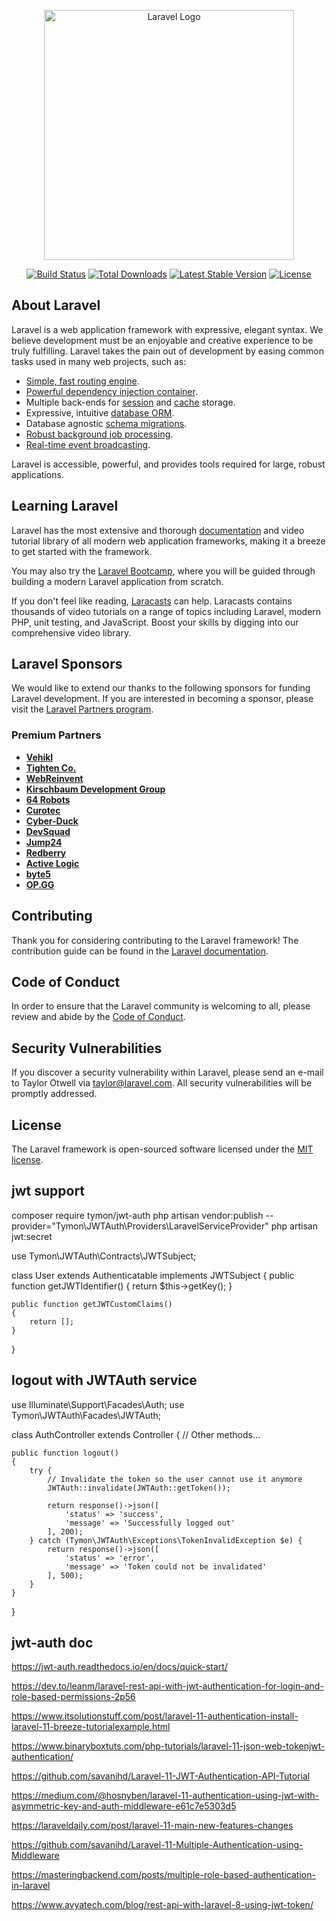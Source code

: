 <p align="center"><a href="https://laravel.com" target="_blank"><img src="https://raw.githubusercontent.com/laravel/art/master/logo-lockup/5%20SVG/2%20CMYK/1%20Full%20Color/laravel-logolockup-cmyk-red.svg" width="400" alt="Laravel Logo"></a></p>

<p align="center">
<a href="https://github.com/laravel/framework/actions"><img src="https://github.com/laravel/framework/workflows/tests/badge.svg" alt="Build Status"></a>
<a href="https://packagist.org/packages/laravel/framework"><img src="https://img.shields.io/packagist/dt/laravel/framework" alt="Total Downloads"></a>
<a href="https://packagist.org/packages/laravel/framework"><img src="https://img.shields.io/packagist/v/laravel/framework" alt="Latest Stable Version"></a>
<a href="https://packagist.org/packages/laravel/framework"><img src="https://img.shields.io/packagist/l/laravel/framework" alt="License"></a>
</p>

## About Laravel

Laravel is a web application framework with expressive, elegant syntax. We believe development must be an enjoyable and creative experience to be truly fulfilling. Laravel takes the pain out of development by easing common tasks used in many web projects, such as:

-   [Simple, fast routing engine](https://laravel.com/docs/routing).
-   [Powerful dependency injection container](https://laravel.com/docs/container).
-   Multiple back-ends for [session](https://laravel.com/docs/session) and [cache](https://laravel.com/docs/cache) storage.
-   Expressive, intuitive [database ORM](https://laravel.com/docs/eloquent).
-   Database agnostic [schema migrations](https://laravel.com/docs/migrations).
-   [Robust background job processing](https://laravel.com/docs/queues).
-   [Real-time event broadcasting](https://laravel.com/docs/broadcasting).

Laravel is accessible, powerful, and provides tools required for large, robust applications.

## Learning Laravel

Laravel has the most extensive and thorough [documentation](https://laravel.com/docs) and video tutorial library of all modern web application frameworks, making it a breeze to get started with the framework.

You may also try the [Laravel Bootcamp](https://bootcamp.laravel.com), where you will be guided through building a modern Laravel application from scratch.

If you don't feel like reading, [Laracasts](https://laracasts.com) can help. Laracasts contains thousands of video tutorials on a range of topics including Laravel, modern PHP, unit testing, and JavaScript. Boost your skills by digging into our comprehensive video library.

## Laravel Sponsors

We would like to extend our thanks to the following sponsors for funding Laravel development. If you are interested in becoming a sponsor, please visit the [Laravel Partners program](https://partners.laravel.com).

### Premium Partners

-   **[Vehikl](https://vehikl.com/)**
-   **[Tighten Co.](https://tighten.co)**
-   **[WebReinvent](https://webreinvent.com/)**
-   **[Kirschbaum Development Group](https://kirschbaumdevelopment.com)**
-   **[64 Robots](https://64robots.com)**
-   **[Curotec](https://www.curotec.com/services/technologies/laravel/)**
-   **[Cyber-Duck](https://cyber-duck.co.uk)**
-   **[DevSquad](https://devsquad.com/hire-laravel-developers)**
-   **[Jump24](https://jump24.co.uk)**
-   **[Redberry](https://redberry.international/laravel/)**
-   **[Active Logic](https://activelogic.com)**
-   **[byte5](https://byte5.de)**
-   **[OP.GG](https://op.gg)**

## Contributing

Thank you for considering contributing to the Laravel framework! The contribution guide can be found in the [Laravel documentation](https://laravel.com/docs/contributions).

## Code of Conduct

In order to ensure that the Laravel community is welcoming to all, please review and abide by the [Code of Conduct](https://laravel.com/docs/contributions#code-of-conduct).

## Security Vulnerabilities

If you discover a security vulnerability within Laravel, please send an e-mail to Taylor Otwell via [taylor@laravel.com](mailto:taylor@laravel.com). All security vulnerabilities will be promptly addressed.

## License

The Laravel framework is open-sourced software licensed under the [MIT license](https://opensource.org/licenses/MIT).

## jwt support

composer require tymon/jwt-auth
php artisan vendor:publish --provider="Tymon\JWTAuth\Providers\LaravelServiceProvider"
php artisan jwt:secret

use Tymon\JWTAuth\Contracts\JWTSubject;

class User extends Authenticatable implements JWTSubject
{
public function getJWTIdentifier()
{
return $this->getKey();
}

    public function getJWTCustomClaims()
    {
        return [];
    }

}

## logout with JWTAuth service

use Illuminate\Support\Facades\Auth;
use Tymon\JWTAuth\Facades\JWTAuth;

class AuthController extends Controller
{
// Other methods...

    public function logout()
    {
        try {
            // Invalidate the token so the user cannot use it anymore
            JWTAuth::invalidate(JWTAuth::getToken());

            return response()->json([
                'status' => 'success',
                'message' => 'Successfully logged out'
            ], 200);
        } catch (Tymon\JWTAuth\Exceptions\TokenInvalidException $e) {
            return response()->json([
                'status' => 'error',
                'message' => 'Token could not be invalidated'
            ], 500);
        }
    }

}

## jwt-auth doc

https://jwt-auth.readthedocs.io/en/docs/quick-start/

https://dev.to/leanm/laravel-rest-api-with-jwt-authentication-for-login-and-role-based-permissions-2p56

https://www.itsolutionstuff.com/post/laravel-11-authentication-install-laravel-11-breeze-tutorialexample.html

https://www.binaryboxtuts.com/php-tutorials/laravel-11-json-web-tokenjwt-authentication/

https://github.com/savanihd/Laravel-11-JWT-Authentication-API-Tutorial

https://medium.com/@hosnyben/laravel-11-authentication-using-jwt-with-asymmetric-key-and-auth-middleware-e61c7e5303d5

https://laraveldaily.com/post/laravel-11-main-new-features-changes

https://github.com/savanihd/Laravel-11-Multiple-Authentication-using-Middleware

https://masteringbackend.com/posts/multiple-role-based-authentication-in-laravel

https://www.avyatech.com/blog/rest-api-with-laravel-8-using-jwt-token/
